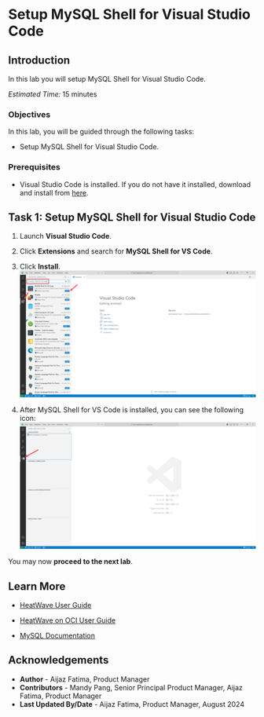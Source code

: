 # Setup MySQL Shell for Visual Studio Code

## Introduction

In this lab you will setup MySQL Shell for Visual Studio Code.

_Estimated Time:_ 15 minutes

### Objectives

In this lab, you will be guided through the following tasks:

- Setup MySQL Shell for Visual Studio Code.

### Prerequisites

- Visual Studio Code is installed. If you do not have it installed, download and install from [here](https://code.visualstudio.com/download).

## Task 1: Setup MySQL Shell for Visual Studio Code

1. Launch **Visual Studio Code**.

2. Click **Extensions** and search for **MySQL Shell for VS Code**.

3. Click **Install**.
    ![Installing MySQL Shell for VS Code](./images/1-installing-mysql-shell-for-vscode.png "Installing MySQL Shell for VS Code")

4. After MySQL Shell for VS Code is installed, you can see the following icon:
    ![MySQL Shell installed](./images/2-installed-mysql-shell-for-vscode.png "MySQL Shell installed")

You may now **proceed to the next lab**.

## Learn More

- [HeatWave User Guide](https://dev.mysql.com/doc/heatwave/en/)

- [HeatWave on OCI User Guide](https://docs.oracle.com/en-us/iaas/mysql-database/index.html)

- [MySQL Documentation](https://dev.mysql.com/)


## Acknowledgements

- **Author** - Aijaz Fatima, Product Manager
- **Contributors** - Mandy Pang, Senior Principal Product Manager, Aijaz Fatima, Product Manager
- **Last Updated By/Date** - Aijaz Fatima, Product Manager, August 2024